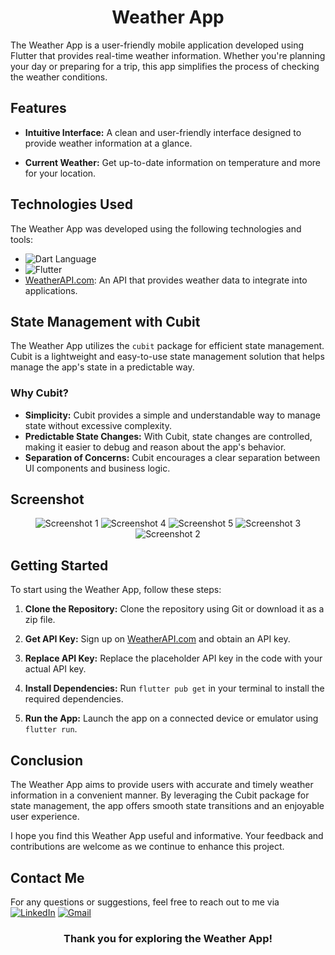 <h1 align="center">Weather App</h1>
The Weather App is a user-friendly mobile application developed using Flutter that provides real-time weather information. Whether you're planning your day or preparing for a trip, this app simplifies the process of checking the weather conditions.

## Features

- **Intuitive Interface:** A clean and user-friendly interface designed to provide weather information at a glance.

- **Current Weather:** Get up-to-date information on temperature and more for your location.

## Technologies Used

The Weather App was developed using the following technologies and tools:

- ![Dart Language](https://img.shields.io/badge/Dart-0175C2?style=for-the-badge&logo=dart&logoColor=white)
- ![Flutter](https://img.shields.io/badge/Flutter-02569B?style=for-the-badge&logo=flutter&logoColor=white)
- [WeatherAPI.com](https://www.weatherapi.com): An API that provides weather data to integrate into applications.

## State Management with Cubit

The Weather App utilizes the `cubit` package for efficient state management. Cubit is a lightweight and easy-to-use state management solution that helps manage the app's state in a predictable way.

### Why Cubit?

- **Simplicity:** Cubit provides a simple and understandable way to manage state without excessive complexity.
- **Predictable State Changes:** With Cubit, state changes are controlled, making it easier to debug and reason about the app's behavior.
- **Separation of Concerns:** Cubit encourages a clear separation between UI components and business logic.

## Screenshot

<div align="center">
  <img src="https://github.com/ahmednasr1237/Basketball-Points-Counter-App/assets/92389822/10fcfcfc-e462-4009-8892-344d31269b37" alt="Screenshot 1">
  <img src="https://github.com/ahmednasr1237/Basketball-Points-Counter-App/assets/92389822/d6b72554-13a7-4d11-9598-e57aeb1731a2" alt="Screenshot 4">
  <img src="https://github.com/ahmednasr1237/Basketball-Points-Counter-App/assets/92389822/c77922d2-afc2-427f-9f1a-f133e33bcae4" alt="Screenshot 5">
  <img src="https://github.com/ahmednasr1237/Basketball-Points-Counter-App/assets/92389822/8ce4b70a-aeef-4d9f-9e13-166f9a244276" alt="Screenshot 3">
  <img src="https://github.com/ahmednasr1237/Basketball-Points-Counter-App/assets/92389822/e23c1008-829f-49f7-b270-82f0147f4629" alt="Screenshot 2">
</div>

## Getting Started

To start using the Weather App, follow these steps:

1. **Clone the Repository:** Clone the repository using Git or download it as a zip file.

2. **Get API Key:** Sign up on [WeatherAPI.com](https://www.weatherapi.com) and obtain an API key.

3. **Replace API Key:** Replace the placeholder API key in the code with your actual API key.

4. **Install Dependencies:** Run `flutter pub get` in your terminal to install the required dependencies.

5. **Run the App:** Launch the app on a connected device or emulator using `flutter run`.

## Conclusion

The Weather App aims to provide users with accurate and timely weather information in a convenient manner. By leveraging the Cubit package for state management, the app offers smooth state transitions and an enjoyable user experience.

I hope you find this Weather App useful and informative. Your feedback and contributions are welcome as we continue to enhance this project.

## Contact Me

For any questions or suggestions, feel free to reach out to me via [![LinkedIn](https://img.shields.io/badge/LinkedIn-0077B5?style=for-the-badge&logo=linkedin&logoColor=white)](https://www.linkedin.com/in/ahmed-nasr-Fahmey/)
[![Gmail](https://img.shields.io/badge/Gmail-D14836?style=for-the-badge&logo=gmail&logoColor=white)](mailto:ahmed.nasr.fahmey@gmail.com)

<h3 align="center">Thank you for exploring the Weather App!</h3>
